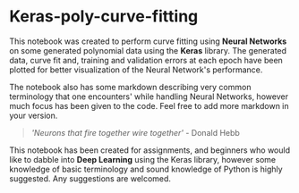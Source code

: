 # Keras-poly-curve-fitting

This notebook was created to perform curve fitting using **Neural Networks** on some generated polynomial data using the **Keras** library. The generated data, curve fit and, training and validation errors at each epoch have been plotted for better visualization of the Neural Network's performance.

The notebook also has some markdown describing very common terminology that one encounters' while handling Neural Networks, however much focus has been given to the code. Feel free to add more markdown in your version.

>_'Neurons that fire together wire together'_ - Donald Hebb

This notebook has been created for assignments, and beginners who would like to dabble into **Deep Learning** using the Keras library, however some knowledge of basic terminology and sound knowledge of Python is highly suggested. Any suggestions are welcomed. 


